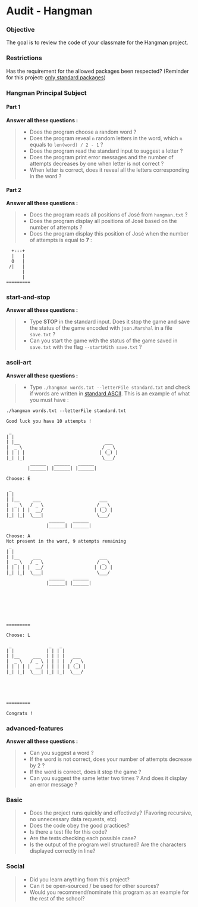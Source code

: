 # Audit - Hangman

### Objective 

The goal is to review the code of your classmate for the Hangman project.

### Restrictions

Has the requirement for the allowed packages been respected? (Reminder for this project: [only standard packages](https://pkg.go.dev/std))

### Hangman Principal Subject

#### Part 1

**Answer all these questions :**

> - Does the program choose a random word ?
> - Does the program reveal ```n``` random letters in the word, which ```n``` equals to ```len(word) / 2 - 1``` ?
> - Does the program read the standard input to suggest a letter ?
> - Does the program print error messages and the number of attempts decreases by one when letter is not correct ?
> - When letter is correct, does it reveal all the letters corresponding in the word ?

#### Part 2

**Answer all these questions :**

> - Does the program reads all positions of José from ```hangman.txt``` ?
> - Does the program display all positions of José based on the number of attempts ?
> - Does the program display this position of José when the number of attempts is equal to **7** :

```
  +---+  
  |   |  
  O   |  
 /|   |  
      |  
      |  
=========
```

### start-and-stop

**Answer all these questions :**

> - Type **STOP** in the standard input. Does it stop the game and save the status of the game encoded with ```json.Marshal``` in a file ```save.txt``` ?
> - Can you start the game with the status of the game saved in ```save.txt``` with the flag ```--startWith save.txt``` ?

### ascii-art

**Answer all these questions :**

> - Type ```./hangman words.txt --letterFile standard.txt``` and check if words are written in [standard ASCII](https://lyon-ynov-campus.github.io/YTrack/subjects/hangman/dictionnary/standard.txt).
This is an example of what you must have :

```
./hangman words.txt --letterFile standard.txt

Good luck you have 10 attempts !

 _
| |
| |__                                ___
|  _ \                              / _ \
| | | |                            | (_) |
|_| |_|                             \___/
         ______   ______   ______
        |______| |______| |______|
    
Choose: E

 _
| |
| |__     ___                      ___
|  _ \   / _ \                    / _ \
| | | | |  __/                   | (_) |
|_| |_|  \___|                    \___/
                ______   ______
               |______| |______|

Choose: A
Not present in the word, 9 attempts remaining
 _
| |
| |__     ___                      ___
|  _ \   / _ \                    / _ \
| | | | |  __/                   | (_) |
|_| |_|  \___|                    \___/
                ______   ______
               |______| |______|
   






=========

Choose: L

 _              _   _
| |            | | | |
| |__     ___  | | | |   ___
|  _ \   / _ \ | | | |  / _ \
| | | | |  __/ | | | | | (_) |
|_| |_|  \___| |_| |_|  \___/





=========

Congrats !
```

### advanced-features

**Answer all these questions :**

> - Can you suggest a word ?
> - If the word is not correct, does your number of attempts decrease by 2 ?
> - If the word is correct, does it stop the game ?
> - Can you suggest the same letter two times ? And does it display an error message ?



### Basic

> - Does the project runs quickly and effectively? (Favoring recursive, no unnecessary data requests, etc)
> - Does the code obey the good practices?
> - Is there a test file for this code?
> - Are the tests checking each possible case?
> - Is the output of the program well structured? Are the characters displayed correctly in line?

### Social

> - Did you learn anything from this project?
> - Can it be open-sourced / be used for other sources?
> - Would you recommend/nominate this program as an example for the rest of the school?
<br>
